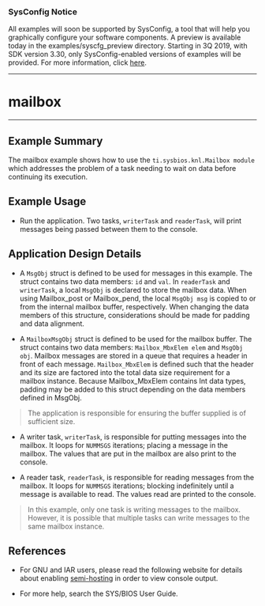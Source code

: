 ### SysConfig Notice

All examples will soon be supported by SysConfig, a tool that will help you graphically configure your software components. A preview is available today in the examples/syscfg_preview directory. Starting in 3Q 2019, with SDK version 3.30, only SysConfig-enabled versions of examples will be provided. For more information, click [here](http://www.ti.com/sysconfignotice).

---
# mailbox

---

## Example Summary

The mailbox example shows how to use the `ti.sysbios.knl.Mailbox module` which
addresses the problem of a task needing to wait on data before continuing its
execution.

## Example Usage

* Run the application. Two tasks, `writerTask` and `readerTask`, will print
messages being passed between them to the console.

## Application Design Details

* A `MsgObj` struct is defined to be used for messages in this example. The
struct contains two data members: `id` and `val`. In `readerTask` and
`writerTask`, a local `MsgObj` is declared to store the mailbox data. When
using Mailbox_post or Mailbox_pend, the local `MsgObj msg` is copied to or
from the internal mailbox buffer, respectively.  When changing the data
members of this structure, considerations should be made for padding and
data alignment.

* A `MailboxMsgObj` struct is defined to be used for the mailbox buffer. The
struct contains two data members: `Mailbox_MbxElem elem` and `MsgObj obj`.
Mailbox messages are stored in a queue that requires a header in front of
each message. `Mailbox_MbxElem` is defined such that the header and its size
are factored into the total data size requirement for a mailbox instance.
Because Mailbox_MbxElem contains Int data types, padding may be added to this
struct depending on the data members defined in MsgObj.

> The application is responsible for ensuring the buffer supplied is of
sufficient size.

* A writer task, `writerTask`, is responsible for putting messages into the
mailbox.  It loops for `NUMMSGS` iterations; placing a message in the mailbox.
The values that are put in the mailbox are also print to the console.

* A reader task, `readerTask`, is responsible for reading messages from the
mailbox.  It loops for `NUMMSGS` iterations; blocking indefinitely until a
message is available to read. The values read are printed to the console.

> In this example, only one task is writing messages to the mailbox. However,
it is possible that multiple tasks can write messages to the same mailbox
instance.

## References
* For GNU and IAR users, please read the following website for details about
enabling [semi-hosting](http://processors.wiki.ti.com/index.php/TI-RTOS_Examples_SemiHosting)
in order to view console output.

* For more help, search the SYS/BIOS User Guide.
